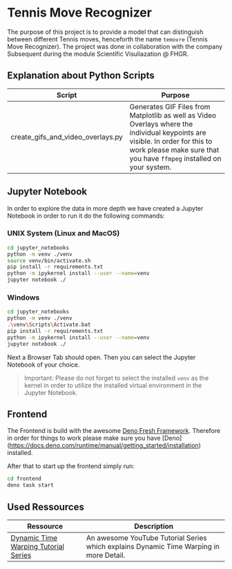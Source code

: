 # Tennis Move Recognizer
The purpose of this project is to provide a model that can distinguish between different Tennis moves, henceforth the name `temovre` (Tennis Move Recognizer). The project was done in collaboration with the company Subsequent during the module Scientific Visuliazation @ FHGR.

## Explanation about Python Scripts
|Script|Purpose|
|---|------|
|create_gifs_and_video_overlays.py|Generates GIF Files from Matplotlib as well as Video Overlays where the individual keypoints are visible. In order for this to work please make sure that you have `ffmpeg` installed on your system.|

## Jupyter Notebook
In order to explore the data in more depth we have created a Jupyter Notebook in order to run it do the following commands:

### UNIX System (Linux and MacOS)
```bash
cd jupyter_notebooks
python -m venv ./venv
source venv/bin/activate.sh
pip install -r requirements.txt
python -m ipykernel install --user --name=venv
jupyter notebook ./
```

### Windows
```bash
cd jupyter_notebooks
python -m venv ./venv
.\venv\Scripts\Activate.bat
pip install -r requirements.txt
python -m ipykernel install --user --name=venv
jupyter notebook ./
```

Next a Browser Tab should open. Then you can select the Jupyter Notebook of your choice.

> Important: Please do not forget to select the installed `venv` as the kernel in order to utilize the installed virtual environment in the Jupyter Notebook.

## Frontend
The Frontend is build with the awesome [Deno Fresh Framework](https://fresh.deno.dev/). Therefore in order for things to work please make sure you have [Deno] (https://docs.deno.com/runtime/manual/getting_started/installation) installed.

After that to start up the frontend simply run:

```bash
cd frontend
deno task start
```

## Used Ressources
|Ressource|Description|
|---|------|
|[Dynamic Time Warping Tutorial Series](https://www.youtube.com/watch?v=ERKDHZyZDwA)|An awesome YouTube Tutorial Series which explains Dynamic Time Warping in more Detail.|